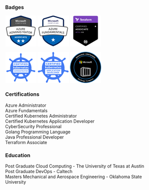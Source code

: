 <br>

### Badges
<img src="images/azure-administrator.png?raw=true" width="100" height="100"/> <img src="images/azure-fundamentals.png?raw=true" width="100" height="100"/> <img src="images/terraform.png?raw=true" width="100" height="100"/> 

<img src="images/cka.png?raw=true" width="100" height="100"/>   <img src="images/ckad.png?raw=true" width="100" height="100"/> <img src="images/containers.png?raw=true" width="100" height="100"/>   

### Certifications

Azure Administrator<br>
Azure Fundamentals<br>
Certified Kubernetes Administrator<br>
Certified Kubernetes Application Developer<br>
CyberSecurity Professional<br>
Golang Programming Language<br>
Java Professional Developer<br>
Terraform Associate<br>

<!-- ### Experience in
Ansible,
Azure, 
Azure DevOps, 
CICD, 
Docker, 
Dynatrace, 
Elastic Search,
Gitlab, 
Golang, 
Java, 
Jenkins, 
Kafka, 
Kubernetes,
SonarQube, 
Terraform, 
TIBCO, 
UrbanCode Deploy -->

### Education
Post Graduate Cloud Computing - The University of Texas at Austin<br>
Post Graduate DevOps - Caltech<br>
Masters Mechanical and Aerospace Engineering - Oklahoma State University<br>

